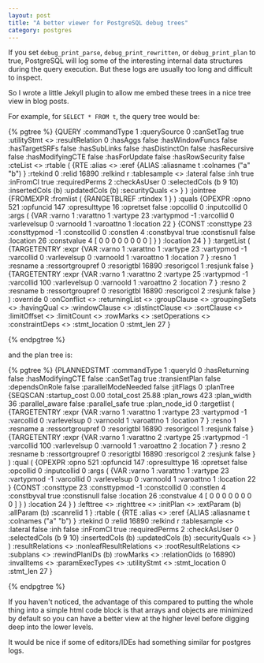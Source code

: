 ```yaml
---
layout: post
title: "A better viewer for PostgreSQL debug trees"
category: postgres
---
```


If you set `debug_print_parse`, `debug_print_rewritten`, or `debug_print_plan` to true,
PostgreSQL will log some of the interesting internal data structures during the query
execution. But these logs are usually too long and difficult to inspect.

So I wrote a little Jekyll plugin to allow me embed these trees in a nice tree view
in blog posts.

For example, for `SELECT * FROM t`, the query tree would be:

{% pgtree %}
{QUERY 
	   :commandType 1 
	   :querySource 0 
	   :canSetTag true 
	   :utilityStmt <> 
	   :resultRelation 0 
	   :hasAggs false 
	   :hasWindowFuncs false 
	   :hasTargetSRFs false 
	   :hasSubLinks false 
	   :hasDistinctOn false 
	   :hasRecursive false 
	   :hasModifyingCTE false 
	   :hasForUpdate false 
	   :hasRowSecurity false 
	   :cteList <> 
	   :rtable (
	      {RTE 
	      :alias <> 
	      :eref 
	         {ALIAS 
	         :aliasname t 
	         :colnames ("a" "b")
	         }
	      :rtekind 0 
	      :relid 16890 
	      :relkind r 
	      :tablesample <> 
	      :lateral false 
	      :inh true 
	      :inFromCl true 
	      :requiredPerms 2 
	      :checkAsUser 0 
	      :selectedCols (b 9 10)
	      :insertedCols (b)
	      :updatedCols (b)
	      :securityQuals <>
	      }
	   )
	   :jointree 
	      {FROMEXPR 
	      :fromlist (
	         {RANGETBLREF 
	         :rtindex 1
	         }
	      )
	      :quals 
	         {OPEXPR 
	         :opno 521 
	         :opfuncid 147 
	         :opresulttype 16 
	         :opretset false 
	         :opcollid 0 
	         :inputcollid 0 
	         :args (
	            {VAR 
	            :varno 1 
	            :varattno 1 
	            :vartype 23 
	            :vartypmod -1 
	            :varcollid 0 
	            :varlevelsup 0 
	            :varnoold 1 
	            :varoattno 1 
	            :location 22
	            }
	            {CONST 
	            :consttype 23 
	            :consttypmod -1 
	            :constcollid 0 
	            :constlen 4 
	            :constbyval true 
	            :constisnull false 
	            :location 26 
	            :constvalue 4 [ 0 0 0 0 0 0 0 0 ]
	            }
	         )
	         :location 24
	         }
	      }
	   :targetList (
	      {TARGETENTRY 
	      :expr 
	         {VAR 
	         :varno 1 
	         :varattno 1 
	         :vartype 23 
	         :vartypmod -1 
	         :varcollid 0 
	         :varlevelsup 0 
	         :varnoold 1 
	         :varoattno 1 
	         :location 7
	         }
	      :resno 1 
	      :resname a 
	      :ressortgroupref 0 
	      :resorigtbl 16890 
	      :resorigcol 1 
	      :resjunk false
	      }
	      {TARGETENTRY 
	      :expr 
	         {VAR 
	         :varno 1 
	         :varattno 2 
	         :vartype 25 
	         :vartypmod -1 
	         :varcollid 100 
	         :varlevelsup 0 
	         :varnoold 1 
	         :varoattno 2 
	         :location 7
	         }
	      :resno 2 
	      :resname b 
	      :ressortgroupref 0 
	      :resorigtbl 16890 
	      :resorigcol 2 
	      :resjunk false
	      }
	   )
	   :override 0 
	   :onConflict <> 
	   :returningList <> 
	   :groupClause <> 
	   :groupingSets <> 
	   :havingQual <> 
	   :windowClause <> 
	   :distinctClause <> 
	   :sortClause <> 
	   :limitOffset <> 
	   :limitCount <> 
	   :rowMarks <> 
	   :setOperations <> 
	   :constraintDeps <> 
	   :stmt_location 0 
	   :stmt_len 27
	   }
	
{% endpgtree %}

and the plan tree is:

{% pgtree %}
{PLANNEDSTMT 
	   :commandType 1 
	   :queryId 0 
	   :hasReturning false 
	   :hasModifyingCTE false 
	   :canSetTag true 
	   :transientPlan false 
	   :dependsOnRole false 
	   :parallelModeNeeded false 
	   :jitFlags 0 
	   :planTree 
	      {SEQSCAN 
	      :startup_cost 0.00 
	      :total_cost 25.88 
	      :plan_rows 423 
	      :plan_width 36 
	      :parallel_aware false 
	      :parallel_safe true 
	      :plan_node_id 0 
	      :targetlist (
	         {TARGETENTRY 
	         :expr 
	            {VAR 
	            :varno 1 
	            :varattno 1 
	            :vartype 23 
	            :vartypmod -1 
	            :varcollid 0 
	            :varlevelsup 0 
	            :varnoold 1 
	            :varoattno 1 
	            :location 7
	            }
	         :resno 1 
	         :resname a 
	         :ressortgroupref 0 
	         :resorigtbl 16890 
	         :resorigcol 1 
	         :resjunk false
	         }
	         {TARGETENTRY 
	         :expr 
	            {VAR 
	            :varno 1 
	            :varattno 2 
	            :vartype 25 
	            :vartypmod -1 
	            :varcollid 100 
	            :varlevelsup 0 
	            :varnoold 1 
	            :varoattno 2 
	            :location 7
	            }
	         :resno 2 
	         :resname b 
	         :ressortgroupref 0 
	         :resorigtbl 16890 
	         :resorigcol 2 
	         :resjunk false
	         }
	      )
	      :qual (
	         {OPEXPR 
	         :opno 521 
	         :opfuncid 147 
	         :opresulttype 16 
	         :opretset false 
	         :opcollid 0 
	         :inputcollid 0 
	         :args (
	            {VAR 
	            :varno 1 
	            :varattno 1 
	            :vartype 23 
	            :vartypmod -1 
	            :varcollid 0 
	            :varlevelsup 0 
	            :varnoold 1 
	            :varoattno 1 
	            :location 22
	            }
	            {CONST 
	            :consttype 23 
	            :consttypmod -1 
	            :constcollid 0 
	            :constlen 4 
	            :constbyval true 
	            :constisnull false 
	            :location 26 
	            :constvalue 4 [ 0 0 0 0 0 0 0 0 ]
	            }
	         )
	         :location 24
	         }
	      )
	      :lefttree <> 
	      :righttree <> 
	      :initPlan <> 
	      :extParam (b)
	      :allParam (b)
	      :scanrelid 1
	      }
	   :rtable (
	      {RTE 
	      :alias <> 
	      :eref 
	         {ALIAS 
	         :aliasname t 
	         :colnames ("a" "b")
	         }
	      :rtekind 0 
	      :relid 16890 
	      :relkind r 
	      :tablesample <> 
	      :lateral false 
	      :inh false 
	      :inFromCl true 
	      :requiredPerms 2 
	      :checkAsUser 0 
	      :selectedCols (b 9 10)
	      :insertedCols (b)
	      :updatedCols (b)
	      :securityQuals <>
	      }
	   )
	   :resultRelations <> 
	   :nonleafResultRelations <> 
	   :rootResultRelations <> 
	   :subplans <> 
	   :rewindPlanIDs (b)
	   :rowMarks <> 
	   :relationOids (o 16890)
	   :invalItems <> 
	   :paramExecTypes <> 
	   :utilityStmt <> 
	   :stmt_location 0 
	   :stmt_len 27
	   }
	
{% endpgtree %}

If you haven't noticed, the advantage of this compared to putting the whole thing
into a simple html code block is that arrays and objects are minimized by default
so you can have a better view at the higher level before digging deep into the
lower levels.

It would be nice if some of editors/IDEs had something similar for postgres logs.
